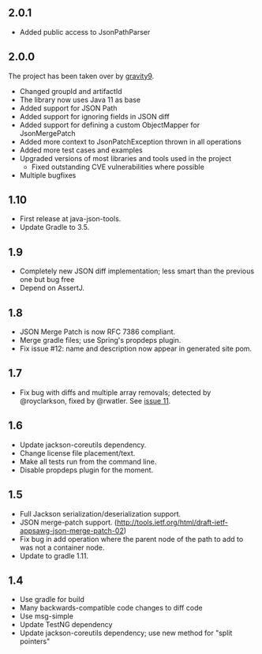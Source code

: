 ## 2.0.1

* Added public access to JsonPathParser

## 2.0.0

The project has been taken over by [gravity9](https://www.gravity9.com).

* Changed groupId and artifactId
* The library now uses Java 11 as base
* Added support for JSON Path
* Added support for ignoring fields in JSON diff
* Added support for defining a custom ObjectMapper for JsonMergePatch
* Added more context to JsonPatchException thrown in all operations
* Added more test cases and examples
* Upgraded versions of most libraries and tools used in the project
  * Fixed outstanding CVE vulnerabilities where possible
* Multiple bugfixes

## 1.10

* First release at java-json-tools.
* Update Gradle to 3.5.

## 1.9

* Completely new JSON diff implementation; less smart than the previous one but
  bug free
* Depend on AssertJ.

## 1.8

* JSON Merge Patch is now RFC 7386 compliant.
* Merge gradle files; use Spring's propdeps plugin.
* Fix issue #12: name and description now appear in generated site pom.

## 1.7

* Fix bug with diffs and multiple array removals; detected by @royclarkson, fixed by
  @rwatler. See [issue 11](https://github.com/fge/json-patch/issues/11).

## 1.6

* Update jackson-coreutils dependency.
* Change license file placement/text.
* Make all tests run from the command line.
* Disable propdeps plugin for the moment.

## 1.5

* Full Jackson serialization/deserialization support.
* JSON merge-patch support.
  (http://tools.ietf.org/html/draft-ietf-appsawg-json-merge-patch-02)
* Fix bug in add operation where the parent node of the path to add to was not
  a container node.
* Update to gradle 1.11.

## 1.4

* Use gradle for build
* Many backwards-compatible code changes to diff code
* Use msg-simple
* Update TestNG dependency
* Update jackson-coreutils dependency; use new method for "split pointers"



